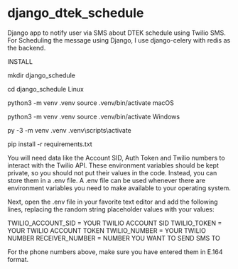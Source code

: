 # django_dtek_schedule
Django app to notify user via SMS about DTEK schedule using Twilio SMS. 
For Scheduling the message using Django, I use django-celery with redis as the backend.

INSTALL

mkdir django_schedule

cd django_schedule
Linux

python3 -m venv .venv source .venv/bin/activate
macOS

python3 -m venv .venv source .venv/bin/activate
Windows

py -3 -m venv .venv .venv\scripts\activate

pip install -r requirements.txt


You will need data like the Account SID, Auth Token and Twilio numbers to interact with the Twilio API. 
These environment variables should be kept private, so you should not put their values in the code. 
Instead, you can store them in a .env file.
A .env file can be used whenever there are environment variables you need to make available to your operating system.

Next, open the .env file in your favorite text editor and add the following lines, replacing the random string placeholder values with your values:

TWILIO_ACCOUNT_SID = YOUR TWILIO ACCOUNT SID 
TWILIO_TOKEN = YOUR TWILIO ACCOUNT TOKEN 
TWILIO_NUMBER = YOUR TWILIO NUMBER 
RECEIVER_NUMBER = NUMBER YOU WANT TO SEND SMS TO 

For the phone numbers above, make sure you have entered them in E.164 format.
